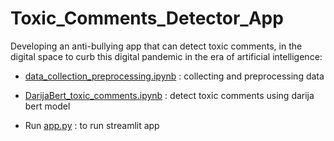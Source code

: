 # Toxic_Comments_Detector_App


Developing an anti-bullying app that can detect toxic comments, in the digital space to curb this digital pandemic in the era of artificial intelligence:

- <a href="data_collection_preprocessing.ipynb" > data_collection_preprocessing.ipynb</a> : collecting and preprocessing data

- <a href="DarijaBert_toxic_comments.ipynb" > DarijaBert_toxic_comments.ipynb</a> : detect toxic comments using darija bert model

- Run <a href="app.py" > app.py</a> : to run streamlit app
